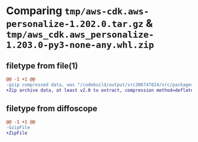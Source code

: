 # Comparing `tmp/aws-cdk.aws-personalize-1.202.0.tar.gz` & `tmp/aws_cdk.aws_personalize-1.203.0-py3-none-any.whl.zip`

## filetype from file(1)

```diff
@@ -1 +1 @@
-gzip compressed data, was "/codebuild/output/src306747024/src/packages/@aws-cdk/aws-personalize/dist/python/aws-cdk.aws-personalize-1.202.0.tar", last modified: Fri May 19 23:12:48 2023, max compression
+Zip archive data, at least v2.0 to extract, compression method=deflate
```

## filetype from diffoscope

```diff
@@ -1 +1 @@
-GzipFile
+ZipFile
```

